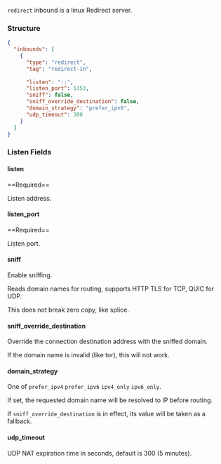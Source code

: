 `redirect` inbound is a linux Redirect server.

### Structure

```json
{
  "inbounds": [
    {
      "type": "redirect",
      "tag": "redirect-in",
      
      "listen": "::",
      "listen_port": 5353,
      "sniff": false,
      "sniff_override_destination": false,
      "domain_strategy": "prefer_ipv6",
      "udp_timeout": 300
    }
  ]
}
```

### Listen Fields

#### listen

==Required==

Listen address.

#### listen_port

==Required==

Listen port.

#### sniff

Enable sniffing.

Reads domain names for routing, supports HTTP TLS for TCP, QUIC for UDP.

This does not break zero copy, like splice.

#### sniff_override_destination

Override the connection destination address with the sniffed domain.

If the domain name is invalid (like tor), this will not work.

#### domain_strategy

One of `prefer_ipv4` `prefer_ipv6` `ipv4_only` `ipv6_only`.

If set, the requested domain name will be resolved to IP before routing.

If `sniff_override_destination` is in effect, its value will be taken as a fallback.

#### udp_timeout

UDP NAT expiration time in seconds, default is 300 (5 minutes).